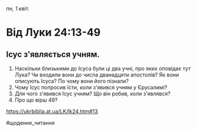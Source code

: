 
_пн, 1 квіт._

# Від Луки 24:13-49

## Ісус з'являється учням.
1. Наскільки близькими до Ісуса були ці два учні, про яких оповідає тут Лука? Чи входили вони до числа дванадцяти апостолів?  Як вони описують Ісуса? По чому вони його пізнали?
2. Чому Ісус попросив їсти, коли з'явився учням у Єрусалимі?
3. Для чого з'явився Ісус учням? Що він робив, коли з'являвся?
4. Про що вірш 49?

https://ukrbiblia.at.ua/LK/lk24.htm#13 

#щоденне_читання
